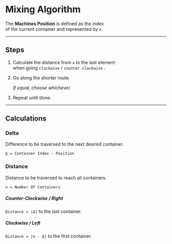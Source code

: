 
# Mixing Algorithm

The **Machines Position** is defined as the index <br>
of the current container and represented by `x`.

---

## Steps

1. Calculate the distance from `x` to the last element<br>
   when going `clockwise` / `counter-clockwise` .


2. Go along the shorter route.

    *If equal, choose whichever.*


3. Repeat until done.

---

## Calculations

### Delta

Difference to be traversed to the next desired container.

`Δ = Container Index - Position`

### Distance

Distance to be traversed to reach all containers.

`n = Number Of Containers`

##### Counter-Clockwise / Right

`Distance = |Δ|` to the last container.

##### Clockwise / Left

`Distance = |n - Δ|` to the first container.
